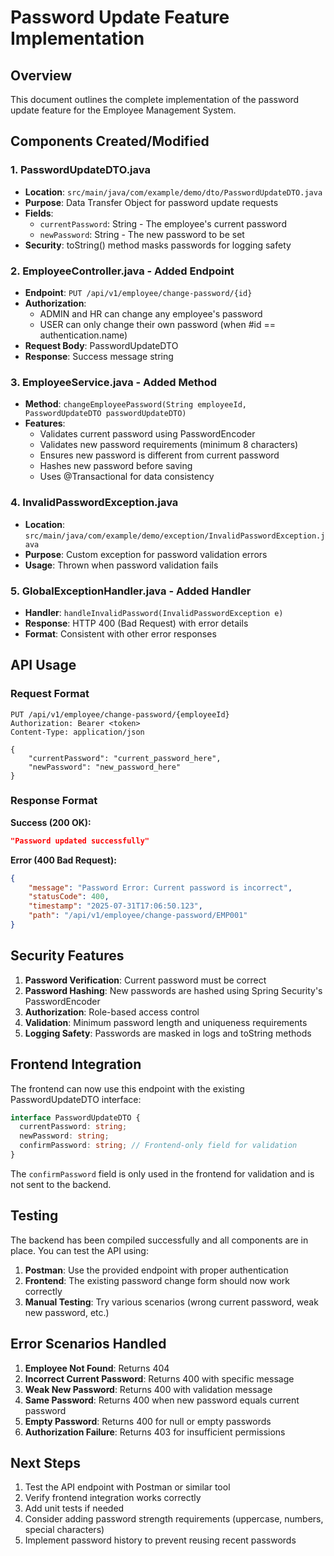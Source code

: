 # Password Update Feature Implementation

## Overview
This document outlines the complete implementation of the password update feature for the Employee Management System.

## Components Created/Modified

### 1. PasswordUpdateDTO.java
- **Location**: `src/main/java/com/example/demo/dto/PasswordUpdateDTO.java`
- **Purpose**: Data Transfer Object for password update requests
- **Fields**:
  - `currentPassword`: String - The employee's current password
  - `newPassword`: String - The new password to be set
- **Security**: toString() method masks passwords for logging safety

### 2. EmployeeController.java - Added Endpoint
- **Endpoint**: `PUT /api/v1/employee/change-password/{id}`
- **Authorization**: 
  - ADMIN and HR can change any employee's password
  - USER can only change their own password (when #id == authentication.name)
- **Request Body**: PasswordUpdateDTO
- **Response**: Success message string

### 3. EmployeeService.java - Added Method
- **Method**: `changeEmployeePassword(String employeeId, PasswordUpdateDTO passwordUpdateDTO)`
- **Features**:
  - Validates current password using PasswordEncoder
  - Validates new password requirements (minimum 8 characters)
  - Ensures new password is different from current password
  - Hashes new password before saving
  - Uses @Transactional for data consistency

### 4. InvalidPasswordException.java
- **Location**: `src/main/java/com/example/demo/exception/InvalidPasswordException.java`
- **Purpose**: Custom exception for password validation errors
- **Usage**: Thrown when password validation fails

### 5. GlobalExceptionHandler.java - Added Handler
- **Handler**: `handleInvalidPassword(InvalidPasswordException e)`
- **Response**: HTTP 400 (Bad Request) with error details
- **Format**: Consistent with other error responses

## API Usage

### Request Format
```http
PUT /api/v1/employee/change-password/{employeeId}
Authorization: Bearer <token>
Content-Type: application/json

{
    "currentPassword": "current_password_here",
    "newPassword": "new_password_here"
}
```

### Response Format
**Success (200 OK):**
```json
"Password updated successfully"
```

**Error (400 Bad Request):**
```json
{
    "message": "Password Error: Current password is incorrect",
    "statusCode": 400,
    "timestamp": "2025-07-31T17:06:50.123",
    "path": "/api/v1/employee/change-password/EMP001"
}
```

## Security Features

1. **Password Verification**: Current password must be correct
2. **Password Hashing**: New passwords are hashed using Spring Security's PasswordEncoder
3. **Authorization**: Role-based access control
4. **Validation**: Minimum password length and uniqueness requirements
5. **Logging Safety**: Passwords are masked in logs and toString methods

## Frontend Integration

The frontend can now use this endpoint with the existing PasswordUpdateDTO interface:

```typescript
interface PasswordUpdateDTO {
  currentPassword: string;
  newPassword: string;
  confirmPassword: string; // Frontend-only field for validation
}
```

The `confirmPassword` field is only used in the frontend for validation and is not sent to the backend.

## Testing

The backend has been compiled successfully and all components are in place. You can test the API using:

1. **Postman**: Use the provided endpoint with proper authentication
2. **Frontend**: The existing password change form should now work correctly
3. **Manual Testing**: Try various scenarios (wrong current password, weak new password, etc.)

## Error Scenarios Handled

1. **Employee Not Found**: Returns 404
2. **Incorrect Current Password**: Returns 400 with specific message
3. **Weak New Password**: Returns 400 with validation message
4. **Same Password**: Returns 400 when new password equals current password
5. **Empty Password**: Returns 400 for null or empty passwords
6. **Authorization Failure**: Returns 403 for insufficient permissions

## Next Steps

1. Test the API endpoint with Postman or similar tool
2. Verify frontend integration works correctly
3. Add unit tests if needed
4. Consider adding password strength requirements (uppercase, numbers, special characters)
5. Implement password history to prevent reusing recent passwords

